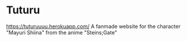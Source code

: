 # Tuturu
https://tuturuuuu.herokuapp.com/
A fanmade website for the character "Mayuri Shiina" from the anime "Steins;Gate"
